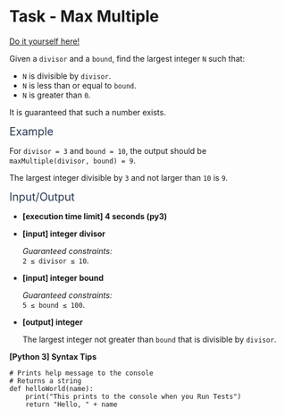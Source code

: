 # Task - Max Multiple

[Do it yourself here!](https://app.codesignal.com/arcade/code-arcade/intro-gates/HEsmEacHr2s9wahjr)

<p>Given a <code>divisor</code> and a <code>bound</code>, find the largest integer <code>N</code> such that:</p>
<ul>
<li><code>N</code> is divisible by <code>divisor</code>.</li>
<li><code>N</code> is less than or equal to <code>bound</code>.</li>
<li><code>N</code> is greater than <code>0</code>.</li>
</ul>
<p>It is guaranteed that such a number exists.</p>
<p><span class="markdown--header" style="color:#2b3b52;font-size:1.4em">Example</span></p>
<p>For <code>divisor = 3</code> and <code>bound = 10</code>, the output should be<br>
<code>maxMultiple(divisor, bound) = 9</code>.</p>
<p>The largest integer divisible by <code>3</code> and not larger than <code>10</code> is <code>9</code>.</p>
<p><span class="markdown--header" style="color:#2b3b52;font-size:1.4em">Input/Output</span></p>
<ul>
<li>
<p><strong>[execution time limit] 4 seconds (py3)</strong></p>
</li>
<li>
<p><strong>[input] integer divisor</strong></p>
<p><em>Guaranteed constraints:</em><br>
<code>2 ≤ divisor ≤ 10</code>.</p>
</li>
<li>
<p><strong>[input] integer bound</strong></p>
<p><em>Guaranteed constraints:</em><br>
<code>5 ≤ bound ≤ 100</code>.</p>
</li>
<li>
<p><strong>[output] integer</strong></p>
<p>The largest integer not greater than <code>bound</code> that is divisible by <code>divisor</code>.</p>
</li>
</ul>
<p><strong>[Python 3] Syntax Tips</strong></p>
<pre><code class="language-python"><span class="hljs-comment"># Prints help message to the console</span>
<span class="hljs-comment"># Returns a string</span>
<span class="hljs-keyword">def</span> <span class="hljs-title function_">helloWorld</span>(<span class="hljs-params">name</span>):
    <span class="hljs-built_in">print</span>(<span class="hljs-string">"This prints to the console when you Run Tests"</span>)
    <span class="hljs-keyword">return</span> <span class="hljs-string">"Hello, "</span> + name

</code></pre>
